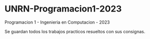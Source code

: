 # UNRN-Programacion1-2023
Programacion 1 - Ingenieria en Computacion - 2023


Se guardan todos los trabajos practicos resueltos con sus consignas.